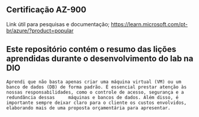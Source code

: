 ## Certificação AZ-900 

Link útil para pesquisas e documentação;
    https://learn.microsoft.com/pt-br/azure/?product=popular



## Este repositório contém o resumo das lições aprendidas durante o desenvolvimento do lab na DIO

    Aprendi que não basta apenas criar uma máquina virtual (VM) ou um banco de dados (DB) de forma padrão. É essencial prestar atenção às nossas responsabilidades, como o controle de acesso, segurança e a redundância dessas     máquinas e bancos de dados. Além disso, é importante sempre deixar claro para o cliente os custos envolvidos, elaborando mais de uma proposta orçamentária para apresentar.

